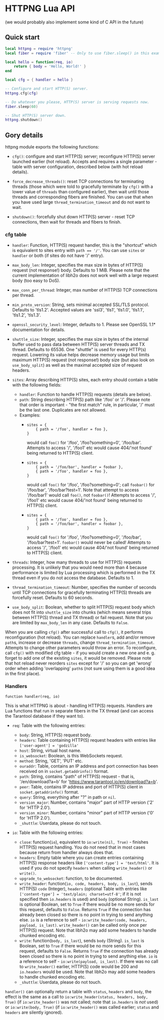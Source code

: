 # HTTPNG Lua API
(we would probably also implement some kind of C API in the future)

## Quick start

``` lua
local httpng = require 'httpng'
local fiber = require 'fiber' -- Only to use fiber.sleep() in this example

local hello = function(req, io)
    return { body = 'Hello, World!' }
end

local cfg = { handler = hello }

-- Configure and start HTTP(S) server.
httpng.cfg(cfg)

-- Do whatever you please, HTTP(S) server is serving requests now.
fiber.sleep(60)

-- Shut HTTP(S) server down.
httpng.shutdown()
```

## Gory details

httpng module exports the following functions:

- `cfg()`: configure and start HTTP(S) server; reconfigure HTTP(S) server launched earlier (hot reload). Accepts and requires a single parameter - table with server configuration, described below (with hot reload details).

- `force_decrease_threads()`: reset TCP connections for terminating threads (those which were told to gracefully terminate by `cfg()` with a lower value of `threads` than configured earlier), then wait until those threads and corresponding fibers are finished. You can use that when you have used large `thread_termination_timeout` and do not want to wait.

- `shutdown()`: forcefully shut down HTTP(S) server - reset TCP connections, then wait for threads and fibers to finish.

### cfg table

- `handler`: Function, HTTP(S) request handler, this is the "shortcut" which is equivalent to sites entry with `path == '/'`. You can use `sites` or `handler` or both (if sites do not have '/' entry).

- `max_body_len`: Integer, specifies the max size in bytes of HTTP(S) request (not response!) body. Defaults to 1 MiB. Please note that the current implementation of libh2o does not work well with a large request body (too easy to DoS).

- `max_conn_per_thread`: Integer, max number of HTTP(S) TCP connections per thread.

- `min_proto_version`: String, sets minimal accepted SSL/TLS protocol. Defaults to 'tls1.2'. Accepted values are 'ssl3', 'tls1', 'tls1.0', 'tls1.1', 'tls1.2', 'tls1.3'.

- `openssl_security_level`: Integer, defaults to 1. Please see OpenSSL 1.1* documentation for details.

- `shuttle_size`: Integer, specifies the max size in bytes of the internal buffer used to pass data between HTTP(S) server threads and TX thread. Defaults to 65536. One "shuttle" is used for every HTTP(s) request. Lowering its value helps decrease memory usage but limits maximum HTTP(S) request (not response!) body size (but also look on `use_body_split`) as well as the maximal accepted size of request headers.

- `sites`: Array describing HTTP(S) sites, each entry should contain a table with the following fields:
  - `handler`: Function to handle HTTP(S) requests (details are below).
  - `path`: String describing HTTP(S) path like '/foo' or '/'. Please note that order is important - "the first match" rule, in particular, '/' must be the last one. Duplicates are not allowed.

  + Examples:
    - ```
      sites = {
          { path = '/foo', handler = foo },
      }
      ```
      would call `foo()` for '/foo', '/foo?something=0', '/foo/bar'. Attempts to access '/', '/foo1' etc would cause 404/'not found' being returned to HTTP(S) client.
    - ```
      sites = {
          { path = '/foo/bar', handler = foobar },
          { path = '/foo', handler = foo },
      }
      ```
      would call `foo()` for '/foo', '/foo?something=0'; call `foobar()` for '/foo/bar', '/foo/bar?test=1'. Note that attempt to access '/foo/bar1' would call `foo()`, not `foobar()`! Attempts to access '/', '/foo1' etc would cause 404/'not found' being returned to HTTP(S) client.
    - ```
      sites = {
          { path = '/foo', handler = foo },
          { path = '/foo/bar', handler = foobar },
      }
      ```
      would call `foo()` for '/foo', '/foo?something=0', '/foo/bar', '/foo/bar?test=1'. `foobar()` would never be called! Attempts to access '/', '/foo1' etc would cause 404/'not found' being returned to HTTP(S) client.

- `threads`: Integer, how many threads to use for HTTP(S) requests processing. It is unlikely that you would need more than 4 because performance is limited by Lua processing which is performed in the TX thread even if you do not access the database. Defaults to 1.

- `thread_termination_timeout`: Number, specifies the number of seconds until TCP connections for gracefully terminating HTTP(S) threads are forcefully reset. Defaults to 60 seconds.

- `use_body_split`: Boolean, whether to split HTTP(S) request body which does not fit into `shuttle_size` into chunks (which means several trips between HTTP(S) thread and TX thread) or fail request. Note that you are limited by `max_body_len` in any case. Defaults to `False`.

When you are calling `cfg()` after successful call to `cfg()`, it performs reconfiguration (hot reload). You can replace `handler`s, add and/or remove `path`s, increase or decrease `threads`, change `thread_termination_timeout`. Attempts to change other parameters would throw an error. To reconfigure, call `cfg()` with modified cfg table - if you would create a new one and e. g. forget to add one of the existing `sites`, it would be removed. Please note that hot reload never reorders `sites` except for '/' so you can get 'wrong' order when adding 'overlapping' `path`s (not sure using them is a good idea in the first place).

### Handlers

`function handler(req, io)`

This is what HTTPNG is about - handling HTTP(S) requests. Handlers are Lua functions that run in separate fibers in the TX thread (and can access the Tarantool database if they want to).

- `req`: Table with the following entries:
  - `body`: String, HTTP(S) request body.
  - `headers`: Table containing HTTP(S) request headers with entries like `['user-agent'] = 'godzilla'`
  - `host`: String, virtual host name.
  - `is_websocket`: Boolean, is this WebSockets request.
  - `method`: String, 'GET', 'PUT' etc.
  - `ouraddr`: Table, contains an IP address and port connection has been received on in `socket.getaddrinfo()` format.
  - `path`: String, contains "path" of HTTP(S) request - that is, '/en/download?a=b' for 'https://www.tarantool.io/en/download?a=b'.
  - `peer`: Table, contains IP address and port of HTTP(S) client in `socket.getaddrinfo()` format.
  - `query`: String, everything after "?" in path or `nil`.
  - `version_major`: Number, contains "major" part of HTTP version ('2' for 'HTTP 2.0').
  - `version_minor`: Number, contains "minor" part of HTTP version ('0' for 'HTTP 2.0').
  - `_shuttle`: Userdata, please do not touch.

- `io`: Table with the following entries:
  - `close`: function(`io`), equivalent to `io:write(nil, True)` - finishes HTTP(S) request handling. You do not need that in most cases because return from handler always does that.
  - `headers`: Empty table where you can create entries containing HTTP(S) response headers like `['content-type'] = 'text/html'`. It is used if you do not specify `headers` when calling `write_header()` or `write()`.
  - `upgrade_to_websocket`: function, to be documented.
  - `write_header`: function(`io, code, headers, body, is_last`), sends HTTP(S) `code` (Integer), `headers` (optional Table with entries like `['content-type'] = 'text/plain; charset=utf-8'`; if it is not specified then `io.headers` is used) and `body` (optional String). `is_last` is optional Boolean, set to `True` if there would be no more sends for this request, defaults to `False`. Returns `True` if the connection has already been closed so there is no point in trying to send anything else. `io` is a reference to self - `io:write_header(code, headers, payload, is_last)`. `write_header()` can be called only once per HTTP(S) request. Note that libh2o may add some headers to handle chunked encoding etc.
  - `write`: function(`body, is_last`), sends `body` (String). `is_last` is Boolean, set to `True` if there would be no more sends for this request, defaults to `False`. Returns `True` if the connection has already been closed so there is no point in trying to send anything else. `io` is a reference to self - `io:write(payload, is_last)`. If there was no call to `write_header()` earlier, HTTP(S) code would be 200 and `io.headers` would be used. Note that libh2o may add some headers to handle chunked encoding etc.
  - `_shuttle`: Userdata, please do not touch.

`handler()` can optionally return a table with `status`, `headers` and `body`, the effect is the same as a call to `io:write_header(status, headers, body, True)` (if `io:write_header()` was not called; note that `io.headers` is *not* used) or `io:write(body, True)` (if `io:write_header()` was called earlier; `status` and `headers` are silently ignored).
